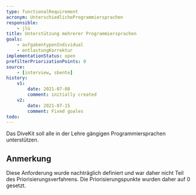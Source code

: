 ```yaml
---
type: functionalRequirement
acronym: UnterschiedlicheProgrammiersprachen
responsible: 
    - jlü
title: Unterstützung mehrerer Programmiersprachen
goals: 
    - aufgabentypenIndividual
    - entlastungKorrektur
implementationStatus: open
prefilterPriorizationPoints: 0
source:
    - [interview, sbente]
history:
    v1:
        date: 2021-07-08
        comment: initially created
    v2:
        date: 2021-07-15
        comment: Fixed goales
todo:
---
```


Das DiveKit soll alle in der Lehre gängigen Programmiersprachen unterstützen.

## Anmerkung
Diese Anforderung wurde nachträglich definiert und war daher nicht Teil des Priorisierungsverfahrens. Die Priorisierungspunkte wurden daher auf 0 gesetzt.
